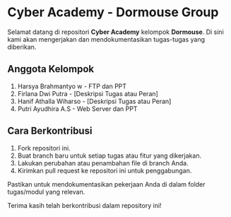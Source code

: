 # Cyber Academy - Dormouse Group

Selamat datang di repositori **Cyber Academy** kelompok **Dormouse**.  Di sini kami akan mengerjakan dan mendokumentasikan tugas-tugas yang diberikan.

## Anggota Kelompok
1. Harsya Brahmantyo w - FTP dan PPT
2. Firlana Dwi Putra - [Deskripsi Tugas atau Peran]
3. Hanif Athalla Wiharso - [Deskripsi Tugas atau Peran]
4. Putri Ayudhira A.S - Web Server dan PPT

## Cara Berkontribusi
1. Fork repositori ini.
2. Buat branch baru untuk setiap tugas atau fitur yang dikerjakan.
3. Lakukan perubahan atau penambahan file di branch Anda.
4. Kirimkan pull request ke repositori ini untuk penggabungan.

Pastikan untuk mendokumentasikan pekerjaan Anda di dalam folder tugas/modul yang relevan.

Terima kasih telah berkontribusi dalam repository ini!
